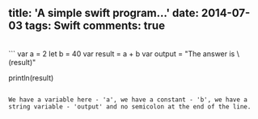 title: 'A simple swift program...'
date: 2014-07-03
tags: Swift
comments: true
---
<br>
```
var a = 2
let b = 40
var result = a + b
var output = "The answer is \(result)"

println(result)
```

We have a variable here - 'a', we have a constant - 'b', we have a string variable - 'output' and no semicolon at the end of the line. 

